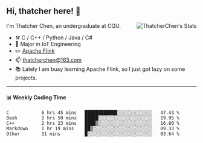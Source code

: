 ## Hi, thatcher here! :wave:

<img align="right" src="https://github-readme-stats.vercel.app/api?username=thatcherchen&title_color=333&text_color=777" alt="ThatcherChen's Stats" >

I'm Thatcher Chen, an undergraduate at CQU.

- :hammer_and_pick:  C / C++ / Python / Java / C# 
- :seedling:  Major in IoT Engineering
- :pencil2: [Apache Flink](https://github.com/apache/flink)
- :mailbox: thatcherchen@163.com
- :books: Lately I am busy learning Apache Flink, so I just got lazy on some projects.

---

#### :bar_chart: Weekly Coding Time

<!--START_SECTION:waka-->

```text
C            6 hrs 45 mins   ████████████░░░░░░░░░░░░░   47.43 %
Bash         2 hrs 50 mins   █████░░░░░░░░░░░░░░░░░░░░   19.95 %
C++          2 hrs 23 mins   ████▒░░░░░░░░░░░░░░░░░░░░   16.80 %
Markdown     1 hr 19 mins    ██▒░░░░░░░░░░░░░░░░░░░░░░   09.33 %
Other        31 mins         █░░░░░░░░░░░░░░░░░░░░░░░░   03.64 %
```

<!--END_SECTION:waka-->
